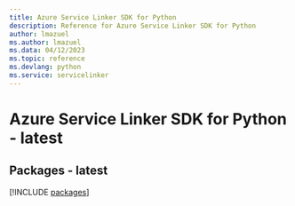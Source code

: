 ```yaml
---
title: Azure Service Linker SDK for Python
description: Reference for Azure Service Linker SDK for Python
author: lmazuel
ms.author: lmazuel
ms.data: 04/12/2023
ms.topic: reference
ms.devlang: python
ms.service: servicelinker
---
```

# Azure Service Linker SDK for Python - latest
## Packages - latest
[!INCLUDE [packages](service-linker-index.md)]